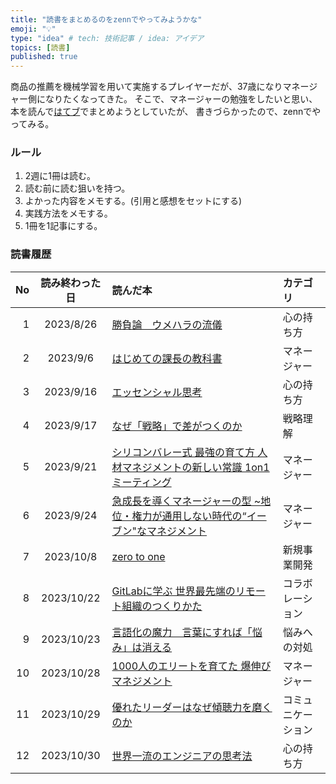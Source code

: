```yaml
---
title: "読書をまとめるのをzennでやってみようかな"
emoji: "💡"
type: "idea" # tech: 技術記事 / idea: アイデア
topics: [読書]
published: true
---
```


商品の推薦を機械学習を用いて実施するプレイヤーだが、37歳になりマネージャー側になりたくなってきた。
そこで、マネージャーの勉強をしたいと思い、本を読んで[はてブ](https://raishi12.hatenablog.com/)でまとめようとしていたが、
書きづらかったので、zennでやってみる。

### ルール
1. 2週に1冊は読む。
2. 読む前に読む狙いを持つ。
3. よかった内容をメモする。(引用と感想をセットにする)
4. 実践方法をメモする。
5. 1冊を1記事にする。

### 読書履歴
|No|読み終わった日|読んだ本|カテゴリ|
|--:|:--:|:--|:--|
|1|2023/8/26|[勝負論　ウメハラの流儀](https://zenn.dev/raishi12/articles/0f14f52cee6d89)|心の持ち方|
|2|2023/9/6|[はじめての課長の教科書](https://zenn.dev/raishi12/articles/ec65d1a9562613)|マネージャー|
|3|2023/9/16|[エッセンシャル思考](https://zenn.dev/raishi12/articles/afd84a43bb2dd9)|心の持ち方|
|4|2023/9/17|[なぜ「戦略」で差がつくのか](https://zenn.dev/raishi12/articles/3bf03dee0ece7f)|戦略理解|
|5|2023/9/21|[シリコンバレー式 最強の育て方 人材マネジメントの新しい常識 1on1ミーティング](https://zenn.dev/raishi12/articles/3fe1a5c1050963)|マネージャー|
|6|2023/9/24|[急成長を導くマネージャーの型 ~地位・権力が通用しない時代の“イーブン"なマネジメント](https://zenn.dev/raishi12/articles/4e8a9ff3a5e03f)|マネージャー|
|7|2023/10/8|[zero to one](https://zenn.dev/raishi12/articles/15c85361b7ebfd)|新規事業開発|
|8|2023/10/22|[GitLabに学ぶ 世界最先端のリモート組織のつくりかた](https://zenn.dev/raishi12/articles/17ed3e0e35787d)|コラボレーション|
|9|2023/10/23|[言語化の魔力　言葉にすれば「悩み」は消える](https://zenn.dev/raishi12/articles/42a9f1c79f7374)|悩みへの対処|
|10|2023/10/28|[1000人のエリートを育てた 爆伸びマネジメント](https://zenn.dev/raishi12/articles/1680193eed4c08)|マネージャー|
|11|2023/10/29|[優れたリーダーはなぜ傾聴力を磨くのか](https://zenn.dev/raishi12/articles/bbcc9f6cf70601)|コミュニケーション|
|12|2023/10/30|[世界一流のエンジニアの思考法](https://zenn.dev/raishi12/articles/e2a96581982cbf)|心の持ち方|

